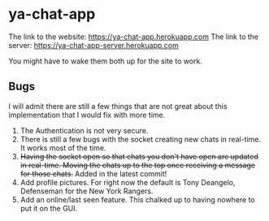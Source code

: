 # ya-chat-app

The link to the website: https://ya-chat-app.herokuapp.com
The link to the server: https://ya-chat-app-server.herokuapp.com

You might have to wake them both up for the site to work.

## Bugs

I will admit there are still a few things that are not great about this implementation that I would fix with more time.
1. The Authentication is not very secure. 
2. There is still a few bugs with the socket creating new chats in real-time. It works most of the time.
3. <s>Having the socket open so that chats you don't have open are updated in real-time. Moving the chats up to the top once receiving a message for those chats.</s> Added in the latest commit!
4. Add profile pictures. For right now the default is Tony Deangelo, Defenseman for the New York Rangers.
5. Add an online/last seen feature. This chalked up to having nowhere to put it on the GUI.

